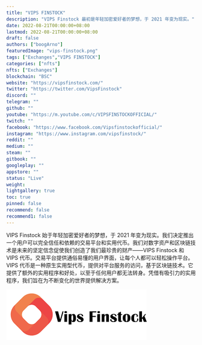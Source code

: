 ```yaml
---
title: "VIPS FINSTOCK"
description: "VIPS Finstock 最初是年轻加密爱好者的梦想，于 2021 年变为现实。"
date: 2022-08-21T00:00:00+08:00
lastmod: 2022-08-21T00:00:00+08:00
draft: false
authors: ["boogArno"]
featuredImage: "vips-finstock.png"
tags: ["Exchanges","VIPS FINSTOCK"]
categories: ["nfts"]
nfts: ["Exchanges"]
blockchain: "BSC"
website: "https://vipsfinstock.com/"
twitter: "https://twitter.com/VipsFinstock"
discord: ""
telegram: ""
github: ""
youtube: "https://m.youtube.com/c/VIPSFINSTOCKOFFICIAL/"
twitch: ""
facebook: "https://www.facebook.com/Vipsfinstockofficial/"
instagram: "https://www.instagram.com/vipsfinstock/"
reddit: ""
medium: ""
steam: ""
gitbook: ""
googleplay: ""
appstore: ""
status: "Live"
weight: 
lightgallery: true
toc: true
pinned: false
recommend: false
recommend1: false
---
```

VIPS Finstock 始于年轻加密爱好者的梦想，于 2021 年变为现实。我们决定推出一个用户可以完全信任和依赖的交易平台和实用代币。我们对数字资产和区块链技术是未来的坚定信念促使我们创造了我们最珍贵的财产——VIPS Finstock 和 VIPS 代币。交易平台提供通俗易懂的用户界面，让每个人都可以轻松操作平台。 VIPS 代币是一种原生实用型代币，提供对平台服务的访问，基于区块链技术。它提供了额外的实用程序和好处，以至于任何用户都无法转身。凭借有吸引力的实用程序，我们旨在为不断变化的世界提供解决方案。

![下载](下载.png)